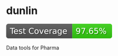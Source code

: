 # dunlin

<!-- start badges -->
[![Code Coverage](https://raw.githubusercontent.com/insightsengineering/dunlin/_xml_coverage_reports/data/main/badge.svg)](https://raw.githubusercontent.com/insightsengineering/dunlin/_xml_coverage_reports/data/main/coverage.xml)
<!-- end badges -->

Data tools for Pharma
